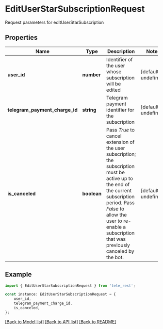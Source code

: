 # EditUserStarSubscriptionRequest

Request parameters for editUserStarSubscription

## Properties

Name | Type | Description | Notes
------------ | ------------- | ------------- | -------------
**user_id** | **number** | Identifier of the user whose subscription will be edited | [default to undefined]
**telegram_payment_charge_id** | **string** | Telegram payment identifier for the subscription | [default to undefined]
**is_canceled** | **boolean** | Pass *True* to cancel extension of the user subscription; the subscription must be active up to the end of the current subscription period. Pass *False* to allow the user to re-enable a subscription that was previously canceled by the bot. | [default to undefined]

## Example

```typescript
import { EditUserStarSubscriptionRequest } from 'tele_rest';

const instance: EditUserStarSubscriptionRequest = {
    user_id,
    telegram_payment_charge_id,
    is_canceled,
};
```

[[Back to Model list]](../README.md#documentation-for-models) [[Back to API list]](../README.md#documentation-for-api-endpoints) [[Back to README]](../README.md)
